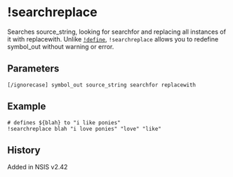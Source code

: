 # !searchreplace

Searches source\_string, looking for searchfor and replacing all instances of it with replacewith. Unlike [`!define`][1], `!searchreplace` allows you to redefine symbol_out without warning or error.

## Parameters

    [/ignorecase] symbol_out source_string searchfor replacewith

## Example

    # defines ${blah} to "i like ponies"
    !searchreplace blah "i love ponies" "love" "like"

## History

Added in NSIS v2.42

[1]: !define.md